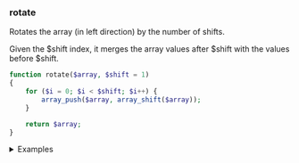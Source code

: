 ### rotate

Rotates the array (in left direction) by the number of shifts.

Given the $shift index, it merges the array values after $shift with the values before $shift.

```php
function rotate($array, $shift = 1)
{
    for ($i = 0; $i < $shift; $i++) {
        array_push($array, array_shift($array));
    }

    return $array;
}
```

<details>
<summary>Examples</summary>

```php
rotate([1, 3, 5, 2, 4]); // [3, 5, 2, 4, 1]
rotate([1, 3, 5, 2, 4], 2); // [5, 2, 4, 1, 3]
```

</details>

